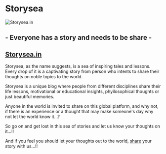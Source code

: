 # Storysea

![[Storysea.in](https://www.storysea.in/)](https://www.storysea.in/content/default-monochrome-white.svg)

## **- Everyone has a story and needs to be share -**

## [Storysea.in](https://www.storysea.in/)

Storysea, as the name suggests, is a sea of inspiring tales and lessons. Every drop of it is a  captivating story from person who intents to share their thoughts on noble topics to the world.

Storysea is a unique blog where people from different disciplines share their life lessons, motivational or educational insights, phyilosophical thoughts or just beautiful memories.

Anyone in the world is invited to share on this global platform, and why not, if there is an experience or a thought that may make someone's day why not let the world know it...?

So go on and get lost in this sea of stories and let us know your thoughts on it...!!

And if you feel you should let your thoughts out to the world, [share](https://www.storysea.in/about_us) your story with us...!!
